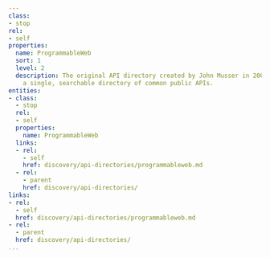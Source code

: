 ```yaml
---
class:
- stop
rel:
- self
properties:
  name: ProgrammableWeb
  sort: 1
  level: 2
  description: The original API directory created by John Musser in 2005, to provide
    a single, searchable directory of common public APIs.
entities:
- class:
  - stop
  rel:
  - self
  properties:
    name: ProgrammableWeb
  links:
  - rel:
    - self
    href: discovery/api-directories/programmableweb.md
  - rel:
    - parent
    href: discovery/api-directories/
links:
- rel:
  - self
  href: discovery/api-directories/programmableweb.md
- rel:
  - parent
  href: discovery/api-directories/
...
```

